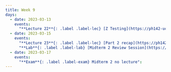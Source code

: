 ```yaml
---
title: Week 9
days:
  - date: 2023-03-13
    events:
      "**Lecture 22**{: .label .label-lec} [Z Testing](https://ph142-ucb.github.io/sp23/src/l22-ztot.pdf) ([Recording](https://youtu.be/-XfwuBal4zo))":
  - date: 2023-03-15
    events:
      "**Lecture 23**{: .label .label-lec} [Part 2 recap](https://ph142-ucb.github.io/sp23/src/l23-recapv3.pdf)":
      "**Lab**{: .label .label-lab} [Midterm 2 Review Session](https://docs.google.com/presentation/d/1UEWjzBJoH6BbSfLzorLYwplj1BR5RCRkP9urdGp574g/edit?usp=sharing)":
  - date: 2023-03-17
    events:
      "**Exam**{: .label .label-exam} Midterm 2 no lecture":
---
```

